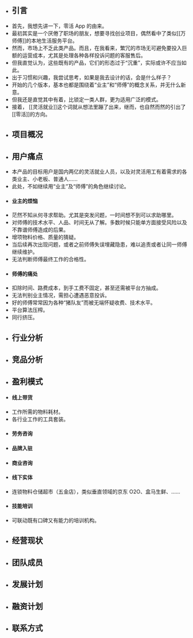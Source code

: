 - ## 引言
- 首先，我想先讲一下，零活 App 的由来。
- 最初其实是一个厌倦了职场的朋友，想要寻找创业项目，偶然看中了类似[[万师傅]]的本地生活服务平台。
- 然而，市场上不乏此类产品。而且，在我看来，繁冗的市场无可避免要投入巨额的运营成本，尤其是处理各种各样投诉问题的客服售后。
- 但我直觉认为，这些既有的产品，它们的形态过于“沉重”，实际或许不应当如此。
- 出于习惯和兴趣，我尝试思考，如果是我去设计的话，会是什么样子？
- 开始的几个版本，基本也都是围绕着“业主”和“师傅”的概念关系，并无什么新意。
- 但我还是直觉其中有着，比锁定一类人群，更为适用广泛的模式。
- 接着， [[灵活就业]]这个词就从想法里蹦了出来，继而，也自然而然的引出了 [[零活]]的方向。
- ## 项目概况
- ## 用户痛点
- 本产品的目标用户是国内两亿的灵活就业人员，以及对灵活用工有着需求的各类业主、小老板、普通人……
- 此处，不如继续用“业主”及“师傅”的角色继续讨论。
- #### 业主的烦恼
- 茫然不知从何寻求帮助。尤其是突发问题，一时间想不到可以求助哪里。
- 对师傅的技术水平、人品、时间无从了解。多数时候只能单方面接受风险以及不靠谱师傅造成的后果。
- 增项物料价格、质量的猜疑。
- 当后续再次出现问题，或者之前师傅失误埋藏隐患，难以追责或者让同一师傅继续维护。
- 无法判断师傅最终工作的合格性。
- #### 师傅的痛处
- 扣除时间、路费成本，到手工费不固定，甚至还需被平台方抽成。
- 无法判别业主情况，需担心遭遇恶意投诉。
- 好的师傅常常因为各种“猪队友”而被无端怀疑收费、技术水平。
- 平台算法压榨。
- 同行挤压。
- ## 行业分析
- ## 竞品分析
- ## 盈利模式
- #### 线上带货
- 工作所需的物料耗材。
- 各行业工作的工具套装。
- #### 劳务咨询
- #### 品牌入驻
- #### 商业咨询
- #### 线下实体
- 连锁物料仓储超市（五金店），类似垂直领域的京东 O2O、盒马生鲜、……
- #### 技能培训
- 可联动既有口碑又有能力的培训机构。
- ## 经营现状
- ## 团队成员
- ## 发展计划
- ## 融资计划
- ## 联系方式